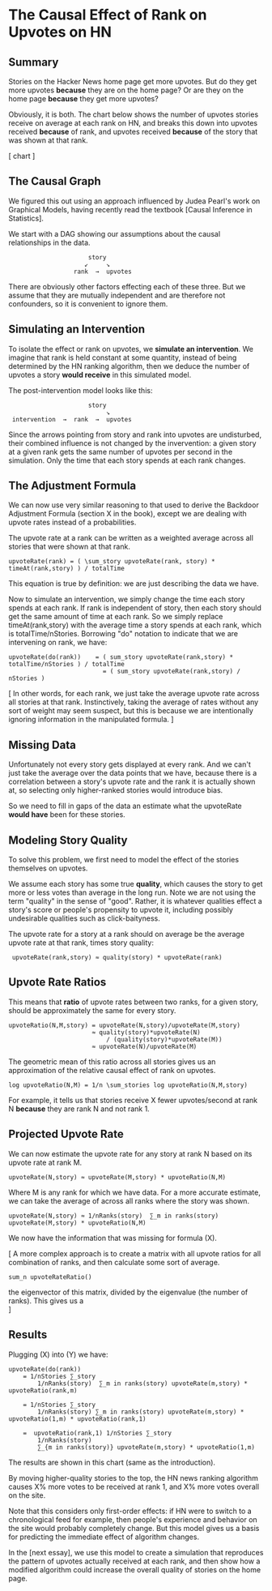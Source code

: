 # The Causal Effect of Rank on Upvotes on HN

## Summary

Stories on the Hacker News home page get more upvotes. But do they get more upvotes **because** they are on the home page? Or are they on the home page **because** they get more upvotes?

Obviously, it is both. The chart below shows the number of upvotes stories receive on average at each rank on HN, and breaks this down into upvotes received **because** of rank, and upvotes received **because** of the story that was shown at that rank.

[ chart ]


## The Causal Graph


We figured this out using an approach influenced by Judea Pearl's work on Graphical Models, having recently read the textbook [Causal Inference in Statistics]. 

We start with a DAG showing our assumptions about the causal relationships in the data. 

                          story
                         ↙     ↘
                      rank  →  upvotes

There are obviously other factors effecting each of these three. But we assume that they are mutually independent and are therefore not confounders, so it is convenient to ignore them.

## Simulating an Intervention

To isolate the effect or rank on upvotes, we **simulate an intervention**. We imagine that rank is held constant at some quantity, instead of being determined by the HN ranking algorithm, then we deduce the number of upvotes a story **would receive** in this simulated model.

The post-intervention model looks like this:

                          story
                               ↘
     intervention  →  rank  →  upvotes


Since the arrows pointing from story and rank into upvotes are undisturbed, their combined influence is not changed by the invervention: a given story at a given rank gets the same number of upvotes per second in the simulation. Only the time that each story spends at each rank changes. 

## The Adjustment Formula

We can now use very similar reasoning to that used to derive the Backdoor Adjustment Formula (section X in the book), except we are dealing with upvote rates instead of a probabilities.

The upvote rate at a rank can be written as a weighted average across all stories that were shown at that rank.

    upvoteRate(rank) = ( \sum_story upvoteRate(rank, story) * timeAt(rank,story) ) / totalTime

This equation is true by definition: we are just describing the data we have. 

Now to simulate an intervention, we simply change the time each story spends at each rank. If rank is independent of story, then each story should get the same amount of time at each rank. So we simply replace timeAt(rank,story) with the average time a story spends at each rank, which is totalTime/nStories. Borrowing "do" notation to indicate that we are intervening on rank, we have:

    upvoteRate(do(rank))    = ( sum_story upvoteRate(rank,story) * totalTime/nStories ) / totalTime
                              = ( sum_story upvoteRate(rank,story) / nStories )


[
In other words, for each rank, we just take the average upvote rate across all stories at that rank. Instinctively, taking the average of rates without any sort of weight may seem suspect, but this is because we are intentionally ignoring information in the manipulated formula.
]

## Missing Data

Unfortunately not every story gets displayed at every rank. And we can't just take the average over the data points that we have, because there is a correlation between a story's upvote rate and the rank it is actually shown at, so selecting only higher-ranked stories would introduce bias.

So we need to fill in gaps of the data an estimate what the upvoteRate **would have** been for these stories.

## Modeling Story Quality

To solve this problem, we first need to model the effect of the stories themselves on upvotes. 

We assume each story has some true **quality**, which causes the story to get more or less votes than average in the long run. Note we are not using the term "quality" in the sense of "good". Rather, it is whatever qualities effect a story's score or people's propensity to upvote it, including possibly undesirable qualities such as click-baityness.

The upvote rate for a story at a rank should on average be the average upvote rate at that rank, times story quality:

     upvoteRate(rank,story) ≈ quality(story) * upvoteRate(rank) 

## Upvote Rate Ratios

This means that **ratio** of upvote rates between two ranks, for a given story, should be approximately the same for every story.

    upvoteRatio(N,M,story) = upvoteRate(N,story)/upvoteRate(M,story) 
                           ≈ quality(story)*upvoteRate(N)
                               / (quality(story)*upvoteRate(M))
                           ≈ upvoteRate(N)/upvoteRate(M) 

The geometric mean of this ratio across all stories gives us an approximation of the relative causal effect of rank on upvotes. 


    log upvoteRatio(N,M) = 1/n \sum_stories log upvoteRatio(N,M,story) 

For example, it tells us that stories receive X fewer upvotes/second at rank N **because** they are rank N and not rank 1.


## Projected Upvote Rate

We can now estimate the upvote rate for any story at rank N based on its upvote rate at rank M.

    upvoteRate(N,story) ≈ upvoteRate(M,story) * upvoteRatio(N,M)

Where M is any rank for which we have data. For a more accurate estimate, we can take the average of across all ranks where the story was shown.

    upvoteRate(N,story) ≈ 1/nRanks(story)  ∑_m in ranks(story) upvoteRate(M,story) * upvoteRatio(N,M)

We now have the information that was missing for formula (X). 


[
A more complex approach is to create a matrix with all upvote ratios for all combination of ranks, and then calculate some sort of average. 

    sum_n upvoteRateRatio()

the eigenvector of this matrix, divided by the eigenvalue (the number of ranks). This gives us a  
]

## Results

Plugging (X) into (Y) we have:

    upvoteRate(do(rank)) 
        = 1/nStories ∑_story 
            1/nRanks(story)  ∑_m in ranks(story) upvoteRate(m,story) * upvoteRatio(rank,m)

        = 1/nStories ∑_story 
            1/nRanks(story) ∑_m in ranks(story) upvoteRate(m,story) * upvoteRatio(1,m) * upvoteRatio(rank,1)

        =  upvoteRatio(rank,1) 1/nStories ∑_story 
            1/nRanks(story)  
            ∑_{m in ranks(story)} upvoteRate(m,story) * upvoteRatio(1,m)



The results are shown in this chart (same as the introduction). 

By moving higher-quality stories to the top, the HN news ranking algorithm causes X% more votes to be received at rank 1, and X% more votes overall on the site. 

Note that this considers only first-order effects: if HN were to switch to a chronological feed for example, then people's experience and behavior on the site would probably completely change. But this model gives us a basis for predicting the immediate effect of algorithm changes. 

In the [next essay], we use this model to create a simulation that reproduces the pattern of upvotes actually received at each rank, and then show how a modified algorithm could increase the overall quality of stories on the home page.


